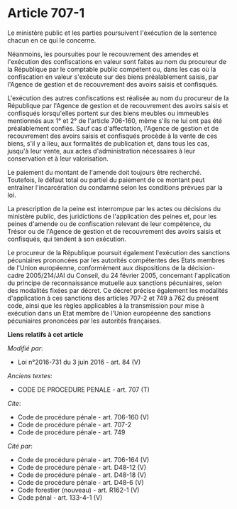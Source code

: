 # Article 707-1

Le ministère public et les parties poursuivent l'exécution de la sentence chacun en ce qui le concerne. 

Néanmoins, les poursuites pour le recouvrement des amendes et l'exécution des confiscations en valeur sont faites au nom du
procureur de la République par le comptable public compétent ou, dans les cas où la confiscation en valeur s'exécute sur des
biens préalablement saisis, par l'Agence de gestion et de recouvrement des avoirs saisis et confisqués. 

L'exécution des autres confiscations est réalisée au nom du procureur de la République par l'Agence de gestion et de
recouvrement des avoirs saisis et confisqués lorsqu'elles portent sur des biens meubles ou immeubles mentionnés aux 1° et 2°
de l'article 706-160, même s'ils ne lui ont pas été préalablement confiés. Sauf cas d'affectation, l'Agence de gestion et de
recouvrement des avoirs saisis et confisqués procède à la vente de ces biens, s'il y a lieu, aux formalités de publication
et, dans tous les cas, jusqu'à leur vente, aux actes d'administration nécessaires à leur conservation et à leur
valorisation. 

Le paiement du montant de l'amende doit toujours être recherché. Toutefois, le défaut total ou partiel du paiement de ce
montant peut entraîner l'incarcération du condamné selon les conditions prévues par la loi. 

La prescription de la peine est interrompue par les actes ou décisions du ministère public, des juridictions de l'application
des peines et, pour les peines d'amende ou de confiscation relevant de leur compétence, du Trésor ou de l'Agence de gestion
et de recouvrement des avoirs saisis et confisqués, qui tendent à son exécution. 

Le procureur de la République poursuit également l'exécution des sanctions pécuniaires prononcées par les autorités
compétentes des Etats membres de l'Union européenne, conformément aux dispositions de la décision-cadre 2005/214/JAI du
Conseil, du 24 février 2005, concernant l'application du principe de reconnaissance mutuelle aux sanctions pécuniaires, selon
des modalités fixées par décret. Ce décret précise également les modalités d'application à ces sanctions des articles 707-2
et 749 à 762 du présent code, ainsi que les règles applicables à la transmission pour mise à exécution dans un Etat membre de
l'Union européenne des sanctions pécuniaires prononcées par les autorités françaises.

**Liens relatifs à cet article**

_Modifié par_:

  - Loi n°2016-731 du 3 juin 2016 - art. 84 (V)

_Anciens textes_:

  - CODE DE PROCEDURE PENALE - art. 707 (T)

_Cite_:

  - Code de procédure pénale - art. 706-160 (V)
  - Code de procédure pénale - art. 707-2
  - Code de procédure pénale - art. 749

_Cité par_:

  - Code de procédure pénale - art. 706-164 (V)
  - Code de procédure pénale - art. D48-12 (V)
  - Code de procédure pénale - art. D48-18 (V)
  - Code de procédure pénale - art. D48-6 (V)
  - Code forestier (nouveau) - art. R162-1 (V)
  - Code pénal - art. 133-4-1 (V)

